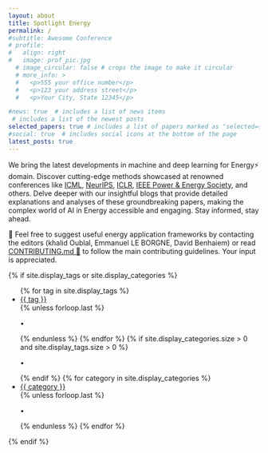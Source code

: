 ```yaml
---
layout: about
title: Spotlight Energy
permalink: /
#subtitle: Awesome Conference 
# profile:
#   align: right
#   image: prof_pic.jpg
  # image_circular: false # crops the image to make it circular
  # more_info: >
  #   <p>555 your office number</p>
  #   <p>123 your address street</p>
  #   <p>Your City, State 12345</p>

#news: true  # includes a list of news items
 # includes a list of the newest posts
selected_papers: true # includes a list of papers marked as "selected={true}"
#social: true  # includes social icons at the bottom of the page
latest_posts: true 
---
```


We bring the latest developments in machine and deep learning for Energy⚡️ domain. Discover cutting-edge methods showcased at renowned conferences like <a href='https://icml.cc/virtual/2023/index.html'>ICML</a>, <a href='https://papers.nips.cc/'>NeurIPS</a>, <a href='https://iclr.cc/virtual/2023/papers.html?filter=titles'>ICLR</a>, <a href='https://pes-gm.org/'>IEEE Power & Energy Society</a>, and others. Delve deeper with our insightful blogs that provide detailed explanations and analyses of these groundbreaking papers, making the complex world of AI in Energy accessible and engaging. Stay informed, stay ahead.


📣 Feel free to suggest useful energy application frameworks by contacting the editors (khalid Oublal, Emmanuel LE BORGNE, David Benhaiem) or read <a href='./how-to-contribute/'>CONTRIBUTING.md 🚀</a> to follow the main contributing guidelines. Your input is appreciated.



<div class="post">

  <!-- {% assign blog_name_size = site.blog_name | size %}
  {% assign blog_description_size = site.blog_description | size %} -->

  <!-- {% if blog_name_size > 0 or blog_description_size > 0 %}
  <div class="header-bar">
    <h1>{{ site.blog_name }}</h1>
    <h2>{{ site.blog_description }}</h2>
  </div>
  {% endif %} -->

  {% if site.display_tags or site.display_categories %}
  <div class="tag-category-list">
    <ul class="p-0 m-0">
      {% for tag in site.display_tags %}
        <li>
          <i class="fa-solid fa-hashtag fa-sm"></i> <a href="{{ tag | slugify | prepend: '/blog/tag/' | relative_url }}">{{ tag }}</a>
        </li>
        {% unless forloop.last %}
          <p>&bull;</p>
        {% endunless %}
      {% endfor %}
      {% if site.display_categories.size > 0 and site.display_tags.size > 0 %}
        <p>&bull;</p>
      {% endif %}
      {% for category in site.display_categories %}
        <li>
          <i class="fa-solid fa-tag fa-sm"></i> <a href="{{ category | slugify | prepend: '/blog/category/' | relative_url }}">{{ category }}</a>
        </li>
        {% unless forloop.last %}
          <p>&bull;</p>
        {% endunless %}
      {% endfor %}
    </ul>
  </div>
  {% endif %}